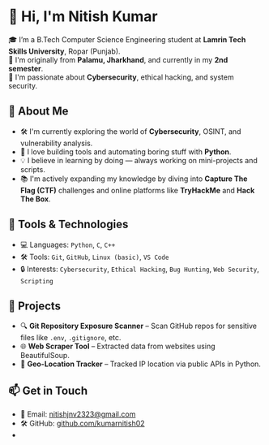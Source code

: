 # 👋 Hi, I'm Nitish Kumar

🎓 I’m a B.Tech Computer Science Engineering student at **Lamrin Tech Skills University**, Ropar (Punjab).  
📍 I'm originally from **Palamu, Jharkhand**, and currently in my **2nd semester**.  
🔐 I'm passionate about **Cybersecurity**, ethical hacking, and system security.

## 🚀 About Me

- 🛠️ I'm currently exploring the world of **Cybersecurity**, OSINT, and vulnerability analysis.
- 🧠 I love building tools and automating boring stuff with **Python**.
- 💡 I believe in learning by doing — always working on mini-projects and scripts.
- 📚 I'm actively expanding my knowledge by diving into **Capture The Flag (CTF)** challenges and online platforms like **TryHackMe** and **Hack The Box**.

## 🧰 Tools & Technologies

- 💻 Languages: `Python`, `C`, `C++`
- 🛠 Tools: `Git`, `GitHub`, `Linux (basic)`, `VS Code`
- 🔒 Interests: `Cybersecurity`, `Ethical Hacking`, `Bug Hunting`, `Web Security`, `Scripting`

## 🧪 Projects

- 🔍 **Git Repository Exposure Scanner** – Scan GitHub repos for sensitive files like `.env`, `.gitignore`, etc.
- 🌐 **Web Scraper Tool** – Extracted data from websites using BeautifulSoup.
- 📍 **Geo-Location Tracker** – Tracked IP location via public APIs in Python.

## 📫 Get in Touch

- 📧 Email: [nitishjnv2323@gmail.com](mailto:your.email@example.com)
- 🛠 GitHub: [github.com/kumarnitish02](https://github.com/kumarnitish02)
-   <!-- 🔗 LinkedIn: [linkedin.com/in/yourprofile](https://linkedin.com/in/yourprofile) 


---

> ⚡ "Converting knowledge into action — one script at a time!"

